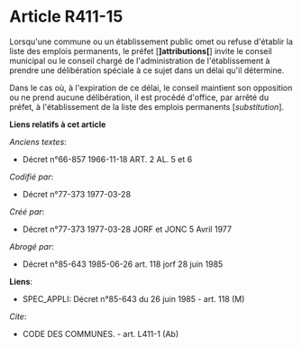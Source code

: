# Article R411-15

Lorsqu'une commune ou un établissement public omet ou refuse d'établir la liste des emplois permanents, le préfet
[**]attributions[**] invite le conseil municipal ou le conseil chargé de l'administration de l'établissement à prendre une
délibération spéciale à ce sujet dans un délai qu'il détermine.

Dans le cas où, à l'expiration de ce délai, le conseil maintient son opposition ou ne prend aucune délibération, il est
procédé d'office, par arrêté du préfet, à l'établissement de la liste des emplois permanents [*substitution*].

**Liens relatifs à cet article**

_Anciens textes_:

  - Décret n°66-857 1966-11-18 ART. 2 AL. 5 et 6

_Codifié par_:

  - Décret n°77-373 1977-03-28

_Créé par_:

  - Décret n°77-373 1977-03-28 JORF et JONC 5 Avril 1977

_Abrogé par_:

  - Décret n°85-643 1985-06-26 art. 118 jorf 28 juin 1985

**Liens**:

  - SPEC_APPLI: Décret n°85-643 du 26 juin 1985 - art. 118 (M)

_Cite_:

  - CODE DES COMMUNES. - art. L411-1 (Ab)
